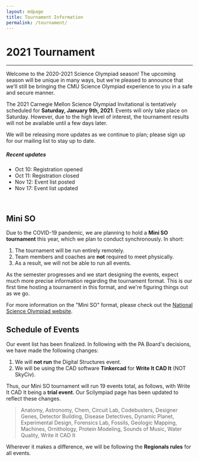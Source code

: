 ```yaml
---
layout: mdpage
title: Tournament Information
permalink: /tournament/
---
```


# 2021 Tournament
<hr>

Welcome to the 2020-2021 Science Olympiad season! The upcoming season will be
unique in many ways, but we're pleased to announce that we'll still be bringing
the CMU Science Olympiad experience to you in a safe and secure manner.

The 2021 Carnegie Mellon Science Olympiad Invitational is tentatively scheduled
for **Saturday, January 9th, 2021**. Events will only take place on Saturday.
However, due to the high level of interest, the tournament results will not be
available until a few days later.

We will be releasing more updates as we continue to plan; please sign up for
our mailing list to stay up to date.

<div class="row">
<div class="col-md-6 col-lg-4">
<div class="card border-info">
  <h5 class="card-header bg-info text-white">Recent updates</h5>
  <ul class="list-group list-group-flush">
    <li class="list-group-item">Oct 10: Registration opened</li>
    <li class="list-group-item">Oct 11: Registration closed</li>
    <li class="list-group-item">Nov 12: Event list posted</li>
    <li class="list-group-item">Nov 17: Event list updated</li>
  </ul>
</div>
</div>
</div>
<br>

## Mini SO

Due to the COVID-19 pandemic, we are planning to hold a **Mini SO tournament**
this year, which we plan to conduct synchronously. In short:

1. The tournament will be run entirely remotely.
2. Team members and coaches are **not** required to meet physically.
3. As a result, we will not be able to run all events.

As the semester progresses and we start designing the events, expect much more
precise information regarding the tournament format. This is our first time
hosting a tournament in this format, and we're figuring things out as we go.

For more information on the "Mini SO" format, please check out the
<a href="https://www.soinc.org/play/tournaments" target="_blank">National Science Olympiad website</a>.

## Schedule of Events

Our event list has been finalized. In following with the PA Board's decisions,
we have made the following changes:

1. We will **not run** the Digital Structures event.
2. We will be using the CAD software **Tinkercad** for **Write It CAD It** (NOT
   SkyCiv).

Thus, our Mini SO tournament will run 19 events total, as follows, with Write
It CAD It being a **trial event**. Our Scilympiad page has been updated to
reflect these changes.

<blockquote class="ml-4">
<p>
  Anatomy, Astronomy, Chem, Circuit Lab, Codebusters, Designer Genes,
  Detector Building, Disease Detectives, Dynamic Planet, Experimental Design,
  Forensics Lab, Fossils, Geologic Mapping, Machines, Ornithology, Protein
  Modeling, Sounds of Music, Water Quality, Write It CAD It
</p>
</blockquote>

Wherever it makes a difference, we will be following the **Regionals rules**
for all events.
